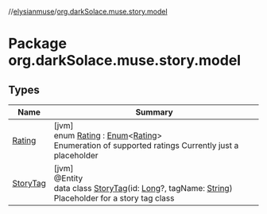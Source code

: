 //[elysianmuse](../../index.md)/[org.darkSolace.muse.story.model](index.md)

# Package org.darkSolace.muse.story.model

## Types

| Name | Summary |
|---|---|
| [Rating](-rating/index.md) | [jvm]<br>enum [Rating](-rating/index.md) : [Enum](https://kotlinlang.org/api/latest/jvm/stdlib/kotlin/-enum/index.html)&lt;[Rating](-rating/index.md)&gt; <br>Enumeration of supported ratings Currently just a placeholder |
| [StoryTag](-story-tag/index.md) | [jvm]<br>@Entity<br>data class [StoryTag](-story-tag/index.md)(id: [Long](https://kotlinlang.org/api/latest/jvm/stdlib/kotlin/-long/index.html)?, tagName: [String](https://kotlinlang.org/api/latest/jvm/stdlib/kotlin/-string/index.html))<br>Placeholder for a story tag class |
